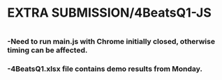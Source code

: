 # EXTRA SUBMISSION/4BeatsQ1-JS
#
### -Need to run main.js  with Chrome initially closed, otherwise timing can be affected.
### -4BeatsQ1.xlsx file contains demo results from Monday.
